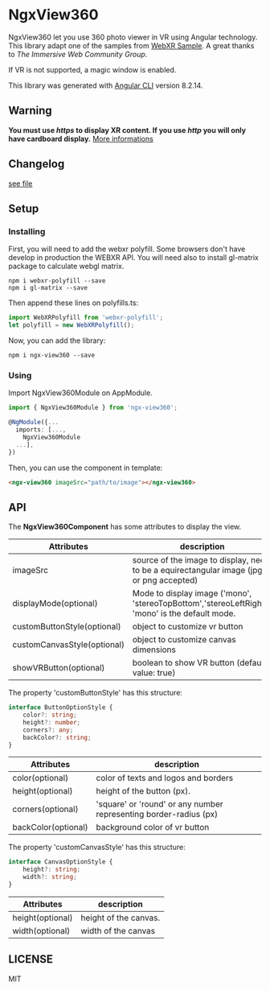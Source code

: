 # NgxView360

NgxView360 let you use 360 photo viewer in VR using Angular technology.
This library adapt one of the samples from [WebXR Sample](https://github.com/immersive-web/webxr-samples).
A great thanks to *The Immersive Web Community Group*.

If VR is not supported, a magic window is enabled.

This library was generated with [Angular CLI](https://github.com/angular/angular-cli) version 8.2.14.


## Warning

**You must use _https_ to display XR content. If you use _http_ you will only have cardboard display.**
[More informations](https://www.w3.org/TR/webxr/)


## Changelog

[see file](changelog.md)

## Setup

### Installing

First, you will need to add the webxr polyfill. Some browsers don't have develop in production the WEBXR API.
You will need also to install gl-matrix package to calculate webgl matrix.

````
npm i webxr-polyfill --save
npm i gl-matrix --save
````

Then append these lines on polyfills.ts:

```typescript
import WebXRPolyfill from 'webxr-polyfill';
let polyfill = new WebXRPolyfill();
```

Now, you can add the library:

````
npm i ngx-view360 --save
````

### Using

Import NgxView360Module on AppModule.

```typescript
import { NgxView360Module } from 'ngx-view360';

@NgModule({...
  imports: [...,
    NgxView360Module
  ...],
})
```

Then, you can use the component in template:

```html
<ngx-view360 imageSrc="path/to/image"></ngx-view360>
```

## API

The **NgxView360Component** has some attributes to display the view.

Attributes | description
------------ | -------------
imageSrc | source of the image to display, need to be a equirectangular image (jpg or png accepted)
displayMode(optional) | Mode to display image ('mono', 'stereoTopBottom','stereoLeftRight'). 'mono' is the default mode.
customButtonStyle(optional) | object to customize vr button
customCanvasStyle(optional) | object to customize canvas dimensions
showVRButton(optional) | boolean to show VR button (default value: true)

The property 'customButtonStyle' has this structure:

```typescript
interface ButtonOptionStyle {
    color?: string;
    height?: number;
    corners?: any;
    backColor?: string;
}
```

Attributes | description
------------ | -------------
color(optional) | color of texts and logos and borders
height(optional) | height of the button (px).
corners(optional) | 'square' or 'round' or any number representing border-radius (px)
backColor(optional) | background color of vr button


The property 'customCanvasStyle' has this structure:

```typescript
interface CanvasOptionStyle {
    height?: string;
    width?: string;
}
```

Attributes | description
------------ | -------------
height(optional) | height of the canvas.
width(optional) | width of the canvas




## LICENSE

MIT

